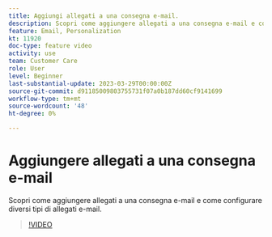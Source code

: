 ```yaml
---
title: Aggiungi allegati a una consegna e-mail.
description: Scopri come aggiungere allegati a una consegna e-mail e come configurare diversi tipi di allegati e-mail.
feature: Email, Personalization
kt: 11920
doc-type: feature video
activity: use
team: Customer Care
role: User
level: Beginner
last-substantial-update: 2023-03-29T00:00:00Z
source-git-commit: d91185009803755731f07a0b187dd60cf9141699
workflow-type: tm+mt
source-wordcount: '48'
ht-degree: 0%

---
```



# Aggiungere allegati a una consegna e-mail

Scopri come aggiungere allegati a una consegna e-mail e come configurare diversi tipi di allegati e-mail.

>[!VIDEO](https://video.tv.adobe.com/v/3415789?quality=12)
